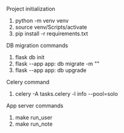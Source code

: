 Project initialization
1. python -m venv venv
2. source venv/Scripts/activate
3. pip install -r requirements.txt


DB migration commands
1. flask db init
2. flask --app app:<app-instance> db migrate -m "<message>"
3. flask --app app:<app-instance> db upgrade

Celery command
1. celery -A tasks.celery -l info --pool=solo

App server commands
1. make run_user
2. make run_note